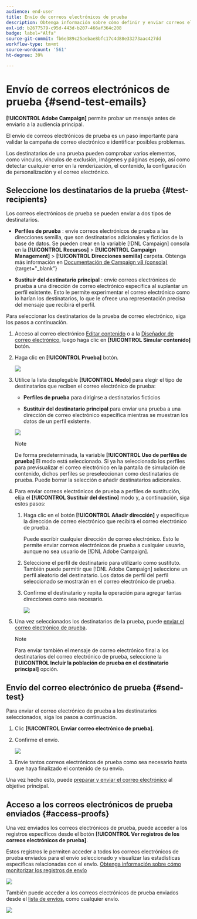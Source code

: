 ```yaml
---
audience: end-user
title: Envío de correos electrónicos de prueba
description: Obtenga información sobre cómo definir y enviar correos electrónicos de prueba
exl-id: b2677579-c95d-443d-b207-466af364c208
badge: label="Alfa"
source-git-commit: fb6e389c25aebae8bfc17c4d88e33273aac427dd
workflow-type: tm+mt
source-wordcount: '561'
ht-degree: 39%

---
```


# Envío de correos electrónicos de prueba {#send-test-emails}

**[!UICONTROL Adobe Campaign]** permite probar un mensaje antes de enviarlo a la audiencia principal.

El envío de correos electrónicos de prueba es un paso importante para validar la campaña de correo electrónico e identificar posibles problemas.

Los destinatarios de una prueba pueden comprobar varios elementos, como vínculos, vínculos de exclusión, imágenes y páginas espejo, así como detectar cualquier error en la renderización, el contenido, la configuración de personalización y el correo electrónico.

## Seleccione los destinatarios de la prueba {#test-recipients}

Los correos electrónicos de prueba se pueden enviar a dos tipos de destinatarios.

* **Perfiles de prueba** : envíe correos electrónicos de prueba a las direcciones semilla, que son destinatarios adicionales y ficticios de la base de datos. Se pueden crear en la variable [!DNL Campaign] consola en la **[!UICONTROL Recursos]** > **[!UICONTROL Campaign Management]** > **[!UICONTROL Direcciones semilla]** carpeta. Obtenga más información en [Documentación de Campaign v8 (consola)](https://experienceleague.adobe.com/docs/campaign/campaign-v8/audience/add-profiles/test-profiles.html){target="_blank"}

* **Sustituir del destinatario principal** : envíe correos electrónicos de prueba a una dirección de correo electrónico específica al suplantar un perfil existente. Esto le permite experimentar el correo electrónico como lo harían los destinatarios, lo que le ofrece una representación precisa del mensaje que recibirá el perfil.

Para seleccionar los destinatarios de la prueba de correo electrónico, siga los pasos a continuación.

1. Acceso al correo electrónico [Editar contenido](../content/edit-content.md) o a la [Diseñador de correo electrónico](../content/get-started-email-designer.md), luego haga clic en **[!UICONTROL Simular contenido]** botón.

1. Haga clic en **[!UICONTROL Prueba]** botón.

   ![](assets/simulate-test-button.png)

1. Utilice la lista desplegable **[!UICONTROL Modo]** para elegir el tipo de destinatarios que reciben el correo electrónico de prueba:

   * **Perfiles de prueba** para dirigirse a destinatarios ficticios

   * **Sustituir del destinatario principal** para enviar una prueba a una dirección de correo electrónico específica mientras se muestran los datos de un perfil existente.

   ![](assets/simulate-profile-mode.png)

   >[!NOTE]
   >
   >De forma predeterminada, la variable **[!UICONTROL Uso de perfiles de prueba]** El modo está seleccionado. Si ya ha seleccionado los perfiles para previsualizar el correo electrónico en la pantalla de simulación de contenido, dichos perfiles se preseleccionan como destinatarios de prueba. Puede borrar la selección o añadir destinatarios adicionales.

1. Para enviar correos electrónicos de prueba a perfiles de sustitución, elija el **[!UICONTROL Sustituir del destino]** modo y, a continuación, siga estos pasos:

   1. Haga clic en el botón **[!UICONTROL Añadir dirección]** y especifique la dirección de correo electrónico que recibirá el correo electrónico de prueba.

      Puede escribir cualquier dirección de correo electrónico. Esto le permite enviar correos electrónicos de prueba a cualquier usuario, aunque no sea usuario de [!DNL Adobe Campaign].

   1. Seleccione el perfil de destinatario para utilizarlo como sustituto. También puede permitir que [!DNL Adobe Campaign] seleccione un perfil aleatorio del destinatario. Los datos de perfil del perfil seleccionado se mostrarán en el correo electrónico de prueba.

   1. Confirme el destinatario y repita la operación para agregar tantas direcciones como sea necesario.

      ![](assets/simulate-profile-substitute.png)

1. Una vez seleccionados los destinatarios de la prueba, puede [enviar el correo electrónico de prueba](#send-test).

   >[!NOTE]
   >
   >Para enviar también el mensaje de correo electrónico final a los destinatarios del correo electrónico de prueba, seleccione la **[!UICONTROL Incluir la población de prueba en el destinatario principal]** opción.

## Envío del correo electrónico de prueba {#send-test}

Para enviar el correo electrónico de prueba a los destinatarios seleccionados, siga los pasos a continuación.

1. Clic **[!UICONTROL Enviar correo electrónico de prueba]**.

1. Confirme el envío.

   ![](assets/simulate-send-test.png)

1. Envíe tantos correos electrónicos de prueba como sea necesario hasta que haya finalizado el contenido de su envío.

Una vez hecho esto, puede [preparar y enviar el correo electrónico](../monitor/prepare-send.md) al objetivo principal.

## Acceso a los correos electrónicos de prueba enviados {#access-proofs}

Una vez enviados los correos electrónicos de prueba, puede acceder a los registros específicos desde el botón **[!UICONTROL Ver registros de los correos electrónicos de prueba]**.

Estos registros le permiten acceder a todos los correos electrónicos de prueba enviados para el envío seleccionado y visualizar las estadísticas específicas relacionadas con el envío. [Obtenga información sobre cómo monitorizar los registros de envío](../monitor/delivery-logs.md)

![](assets/simulate-test-log.png)

También puede acceder a los correos electrónicos de prueba enviados desde el [lista de envíos](../msg/gs-messages.md), como cualquier envío.

![](assets/simulate-deliveries-list.png)
